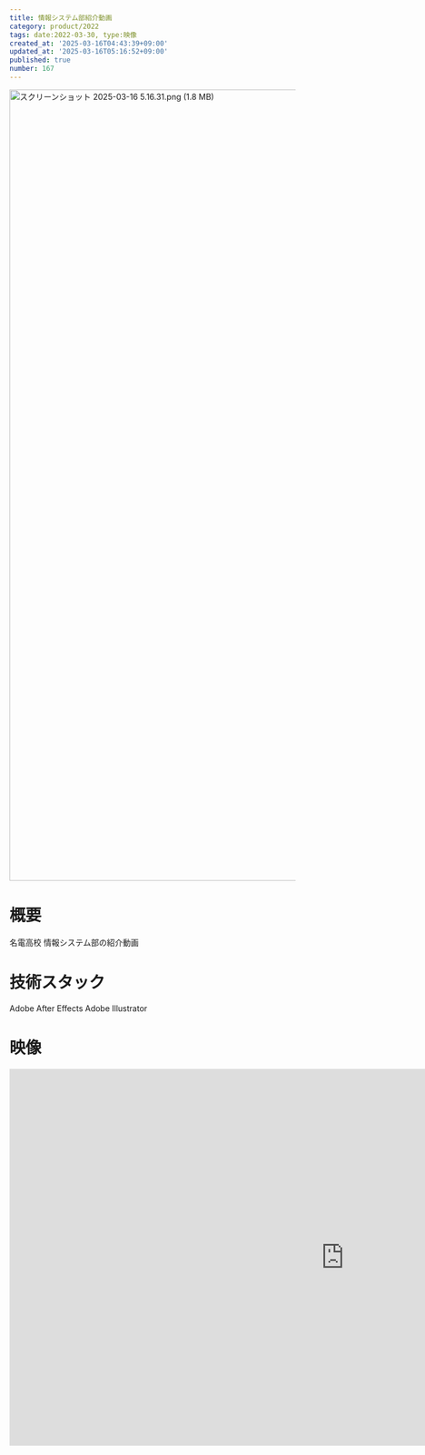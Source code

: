 ```yaml
---
title: 情報システム部紹介動画
category: product/2022
tags: date:2022-03-30, type:映像
created_at: '2025-03-16T04:43:39+09:00'
updated_at: '2025-03-16T05:16:52+09:00'
published: true
number: 167
---
```


<img width="1392" alt="スクリーンショット 2025-03-16 5.16.31.png (1.8 MB)" src="https://img.esa.io/uploads/production/attachments/21347/2025/03/16/148142/6bc0c5a4-440e-4b68-8382-7b70e26d586b.png">

# 概要
名電高校 情報システム部の紹介動画

# 技術スタック
Adobe After Effects
Adobe Illustrator

# 映像
<iframe width="1178" height="663" src="https://www.youtube.com/embed/PcPoMR_nT6I" title="情報システム部" frameborder="0" allow="accelerometer; autoplay; clipboard-write; encrypted-media; gyroscope; picture-in-picture; web-share" referrerpolicy="strict-origin-when-cross-origin" allowfullscreen></iframe>

